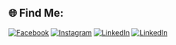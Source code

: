 ## 🌐 Find Me:
[![Facebook](https://img.shields.io/badge/Facebook-%231877F2.svg?logo=Facebook&logoColor=white)](https://www.facebook.com/AbdelbassetMg/) [![Instagram](https://img.shields.io/badge/Instagram-%23FD1D1D.svg?logo=Instagram&logoColor=white)](https://instagram.com/abdelbasset_mg) [![LinkedIn](https://img.shields.io/badge/LinkedIn-%230077B5.svg?logo=linkedin&logoColor=white)](https://www.linkedin.com/in/abdelbasset-meghraoui-4752a01b7/)
[![LinkedIn](https://img.shields.io/badge/Behance-%230067ff.svg?logo=behance&logoColor=white)](https://www.linkedin.com/in/abdelbasset-meghraoui-4752a01b7/)
<!---
abdelbasset-mg/abdelbasset-mg is a ✨ special ✨ repository because its `README.md` (this file) appears on your GitHub profile.
You can click the Preview link to take a look at your changes.
--->
